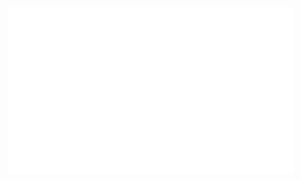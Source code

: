 ![](https://raw.githubusercontent.com/sr4136/github-stats/master/generated/overview.svg#gh-dark-mode-only)
